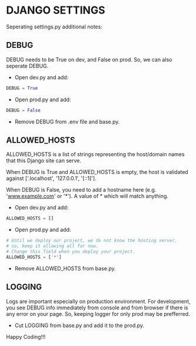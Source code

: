 # DJANGO SETTINGS

Seperating settings.py additional notes:

## DEBUG

DEBUG needs to be True on dev, and False on prod. So, we can also seperate DEBUG.

- Open dev.py and add:
```py
DEBUG = True
```

- Open prod.py and add:
```py
DEBUG = False
```

- Remove DEBUG from .env file and base.py.

## ALLOWED_HOSTS

ALLOWED_HOSTS is a list of strings representing the host/domain names 
that this Django site can serve.

When DEBUG is True and ALLOWED_HOSTS is empty, the host is validated 
against ['.localhost', '127.0.0.1', '[::1]'].

When DEBUG is False, you need to add a hostname here (e.g. 'www.example.com' 
or '\*'). A value of * which will match anything. 

- Open dev.py and add:
```py
ALLOWED_HOSTS = []
```

- Open prod.py and add:
```py
# Until we deploy our project, we do not know the hosting server,
# so, keep it allowing all for now.
# Change this field when you deploy your project.
ALLOWED_HOSTS = ['*']
```

- Remove ALLOWED_HOSTS from base.py.

## LOGGING

Logs are important especially on production environment. 
For development, you see DEBUG info immediately from console 
and from browser if there is any error on your page. So, 
keeping logger for only prod may be prefferred.

- Cut LOGGING from base.py and add it to the prod.py.

Happy Coding!!!